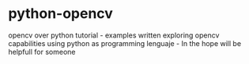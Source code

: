 # python-opencv
opencv over python tutorial - examples written exploring opencv capabilities using python as programming lenguaje - In the hope will be helpfull for someone
